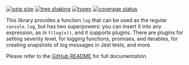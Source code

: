 <!-- README for NPM; the one for GitHub is in .github directory. -->

[![gzip size](https://badgen.net/bundlephobia/minzip/1log?color=green)](https://bundlephobia.com/result?p=1log)
[![tree shaking](https://badgen.net/bundlephobia/tree-shaking/1log)](https://bundlephobia.com/result?p=1log)
[![types](https://img.shields.io/npm/types/1log?color=brightgreen)](https://www.npmjs.com/package/1log)
[![coverage status](https://coveralls.io/repos/github/ivan7237d/1log/badge.svg?branch=master)](https://coveralls.io/github/ivan7237d/1log?branch=master)

This library provides a function `log` that can be used as the regular `console.log`, but has two superpowers: you can insert it into any expression, as in `f(log(x))`, and it supports plugins. There are plugins for setting severity level, for logging functions, promises, and iterables, for creating snapshots of log messages in Jest tests, and more.

Please refer to the [GitHub README](https://github.com/ivan7237d/1log#readme) for full documentation.
